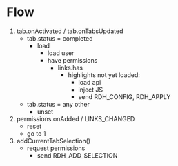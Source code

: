 # Flow
1. tab.onActivated / tab.onTabsUpdated
    - tab.status = completed
        - load
            - load user
            - have permissions
                - links.has
                    - highlights not yet loaded:
                        - load api
                        - inject JS
                        - send RDH_CONFIG, RDH_APPLY
    - tab.status = any other
        - unset
2. permissions.onAdded / LINKS_CHANGED
    - reset
    - go to 1
3. addCurrentTabSelection()
    - request permissions
        - send RDH_ADD_SELECTION
